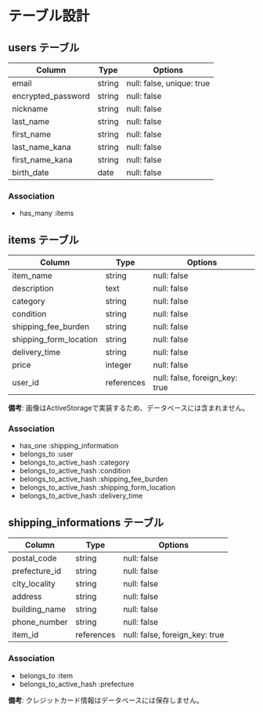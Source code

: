 # テーブル設計

## users テーブル

| Column             | Type    | Options     |
|--------------------|---------|-------------|
| email              | string  | null: false, unique: true |
| encrypted_password | string  | null: false |
| nickname           | string  | null: false |
| last_name          | string  | null: false |
| first_name         | string  | null: false |
| last_name_kana     | string  | null: false |
| first_name_kana    | string  | null: false |
| birth_date         | date    | null: false |

### Association

- has_many :items

## items テーブル

| Column                 | Type       | Options     |
|------------------------|------------|-------------|
| item_name              | string     | null: false |
| description            | text       | null: false |
| category               | string     | null: false |
| condition              | string     | null: false |
| shipping_fee_burden    | string     | null: false |
| shipping_form_location | string     | null: false |
| delivery_time          | string     | null: false |
| price                  | integer    | null: false |
| user_id                | references | null: false, foreign_key: true |

**備考**: 画像はActiveStorageで実装するため、データベースには含まれません。

### Association

- has_one :shipping_information
- belongs_to :user
- belongs_to_active_hash :category
- belongs_to_active_hash :condition
- belongs_to_active_hash :shipping_fee_burden
- belongs_to_active_hash :shipping_form_location
- belongs_to_active_hash :delivery_time

## shipping_informations テーブル

| Column                | Type       | Options                        |
|-----------------------|------------|--------------------------------|
| postal_code           | string     | null: false                    |
| prefecture_id         | string     | null: false                    |
| city_locality         | string     | null: false                    |
| address               | string     | null: false                    |
| building_name         | string     | null: false                    |
| phone_number          | string     | null: false                    |
| item_id               | references | null: false, foreign_key: true |

### Association

- belongs_to :item
- belongs_to_active_hash :prefecture

**備考**: クレジットカード情報はデータベースには保存しません。